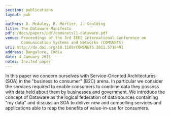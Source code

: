 ```yaml
---
section: publications
layout: pub

authors: D. McAuley, R. Mortier, J. Goulding
title: The Dataware Manifesto
pdf: /docs/papers/pdf/comsnets11-dataware.pdf
venue: Proceedings of the 3rd IEEE International Conference on
       Communication Systems and Networks (COMSNETS) 
uri: http://dx.doi.org/10.1109/COMSNETS.2011.5716491
address: Bangalore, India
date: 4 January 2011
notes: Invited paper
---
```


In this paper we concern ourselves with Service-Oriented
Architectures (SOA) in the "business to consumer" (B2C) arena. In
particular we consider the services required to enable consumers to
combine data they possess with data held about them by businesses and
government. We introduce the concept of Dataware as the logical
federation of data sources containing "my data" and discuss an SOA to
deliver new and compelling services and applications able to reap the
benefits of value-in-use for consumers.

